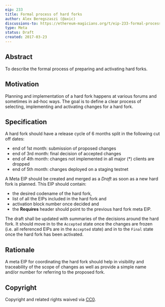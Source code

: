 ```yaml
---
eip: 233
title: Formal process of hard forks
author: Alex Beregszaszi (@axic)
discussions-to: https://ethereum-magicians.org/t/eip-233-formal-process-of-hard-forks/1387
type: Meta
status: Draft
created: 2017-03-23
---
```


## Abstract

To describe the formal process of preparing and activating hard forks.

## Motivation

Planning and implementation of a hard fork happens at various forums and sometimes in ad-hoc ways. The goal is to define a clear process of selecting, implementing and activating changes for a hard fork.

## Specification

A hard fork should have a release cycle of 6 months split in the following cut off dates:
- end of 1st month: submission of proposed changes
- end of 3rd month: final decision of accepted changes
- end of 4th month: changes not implemented in all major (*) clients are dropped
- end of 5th month: changes deployed on a staging testnet

A Meta EIP should be created and merged as a *Draft* as soon as a new hard fork is planned. This EIP should contain:
- the desired codename of the hard fork,
- list of all the EIPs included in the hard fork and
- activation block number once decided and
- the **Requires** header should point to the previous hard fork meta EIP.

The draft shall be updated with summaries of the decisions around the hard fork. It should move in to the `Accepted` state once the changes are frozen (i.e. all referenced EIPs are in the `Accepted` state) and in to the `Final` state once the hard fork has been activated.

## Rationale

A meta EIP for coordinating the hard fork should help in visibility and traceability of the scope of changes as well as provide a simple name and/or number for referring to the proposed fork.

## Copyright

Copyright and related rights waived via [CC0](https://creativecommons.org/publicdomain/zero/1.0/).
